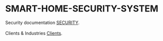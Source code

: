# SMART-HOME-SECURITY-SYSTEM
Security documentation [SECURITY](https://docs.blynk.io/en/blynk.cloud/security).<br><br>
Clients & Industries [Clients](https://blynk.io/clients).

